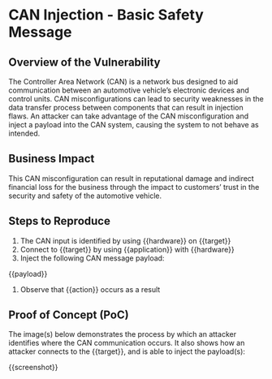 # CAN Injection - Basic Safety Message

## Overview of the Vulnerability

The Controller Area Network (CAN) is a network bus designed to aid communication between an automotive vehicle’s electronic devices and control units. CAN misconfigurations can lead to security weaknesses in the data transfer process between components that can result in injection flaws. An attacker can take advantage of the CAN misconfiguration and inject a payload into the CAN system, causing the system to not behave as intended.

## Business Impact

This CAN misconfiguration can result in reputational damage and indirect financial loss for the business through the impact to customers’ trust in the security and safety of the automotive vehicle.

## Steps to Reproduce

1. The CAN input is identified by using {{hardware}} on {{target}}
1. Connect to {{target}} by using {{application}} with {{hardware}}
1. Inject the following CAN message payload:

{{payload}}

1. Observe that {{action}} occurs as a result

## Proof of Concept (PoC)

The image(s) below demonstrates the process by which an attacker identifies where the CAN communication occurs. It also shows how an attacker connects to the {{target}}, and is able to inject the payload(s):

{{screenshot}}
